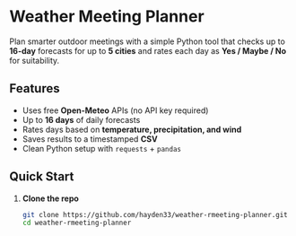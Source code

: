 # Weather Meeting Planner

Plan smarter outdoor meetings with a simple Python tool that checks up to **16-day** forecasts for up to **5 cities** and rates each day as **Yes / Maybe / No** for suitability.

## Features
- Uses free **Open-Meteo** APIs (no API key required)
- Up to **16 days** of daily forecasts
- Rates days based on **temperature, precipitation, and wind**
- Saves results to a timestamped **CSV**
- Clean Python setup with `requests` + `pandas`

## Quick Start

1. **Clone the repo**
   ```bash
   git clone https://github.com/hayden33/weather-rmeeting-planner.git
   cd weather-rmeeting-planner
